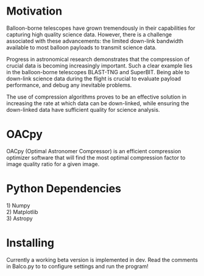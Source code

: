 <h1> Motivation </h1>

Balloon-borne telescopes have grown tremendously in their capabilities for capturing high quality science
data. However, there is a challenge associated with these advancements: the limited down-link bandwidth
available to most balloon payloads to transmit science data. 

Progress in astronomical research
demonstrates that the compression of crucial data is becoming increasingly important. Such a clear
example lies in the balloon-borne telescopes BLAST-TNG and SuperBIT. Being able to down-link science
data during the flight is crucial to evaluate payload performance, and debug any inevitable problems. 

The use of compression algorithms proves to be an effective solution in increasing the rate at which data can
be down-linked, while ensuring the down-linked data have sufficient quality for science analysis.

<h1> OACpy </h1> 
OACpy (Optimal Astronomer Compressor) is an efficient compression optimizer software that will find the most optimal compression factor to image quality ratio for a given image.


<h1>Python Dependencies</h1>
     1) Numpy
<br> 2) Matplotlib
<br> 3) Astropy


<h1>Installing</h1>
Currently a working beta version is implemented in dev. Read the comments in Balco.py to to configure settings and run the program!
